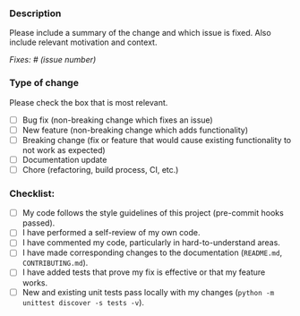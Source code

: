 <!--
Thank you for your contribution! Please provide a clear description of your changes.
If this PR addresses an open issue, please link to it.
-->

### Description

Please include a summary of the change and which issue is fixed. Also include relevant motivation and context.

*Fixes: # (issue number)*

### Type of change

Please check the box that is most relevant.

- [ ] Bug fix (non-breaking change which fixes an issue)
- [ ] New feature (non-breaking change which adds functionality)
- [ ] Breaking change (fix or feature that would cause existing functionality to not work as expected)
- [ ] Documentation update
- [ ] Chore (refactoring, build process, CI, etc.)

### Checklist:

- [ ] My code follows the style guidelines of this project (pre-commit hooks passed).
- [ ] I have performed a self-review of my own code.
- [ ] I have commented my code, particularly in hard-to-understand areas.
- [ ] I have made corresponding changes to the documentation (`README.md`, `CONTRIBUTING.md`).
- [ ] I have added tests that prove my fix is effective or that my feature works.
- [ ] New and existing unit tests pass locally with my changes (`python -m unittest discover -s tests -v`).
